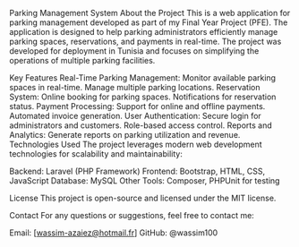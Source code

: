 Parking Management System 
About the Project
This is a web application for parking management developed as part of my Final Year Project (PFE). The application is designed to help parking administrators efficiently manage parking spaces, reservations, and payments in real-time. The project was developed for deployment in Tunisia and focuses on simplifying the operations of multiple parking facilities.

Key Features
Real-Time Parking Management:
Monitor available parking spaces in real-time.
Manage multiple parking locations.
Reservation System:
Online booking for parking spaces.
Notifications for reservation status.
Payment Processing:
Support for online and offline payments.
Automated invoice generation.
User Authentication:
Secure login for administrators and customers.
Role-based access control.
Reports and Analytics:
Generate reports on parking utilization and revenue.
Technologies Used
The project leverages modern web development technologies for scalability and maintainability:

Backend: Laravel (PHP Framework)
Frontend: Bootstrap, HTML, CSS, JavaScript
Database: MySQL
Other Tools: Composer, PHPUnit for testing


License
This project is open-source and licensed under the MIT license.

Contact
For any questions or suggestions, feel free to contact me:

Email: [wassim-azaiez@hotmail.fr]
GitHub: @wassim100
